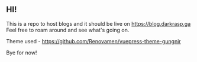 ## HI!

This is a repo to host blogs and it should be live on https://blog.darkrasp.ga Feel free to roam around and see what's going on.

Theme used - https://github.com/Renovamen/vuepress-theme-gungnir

Bye for now!